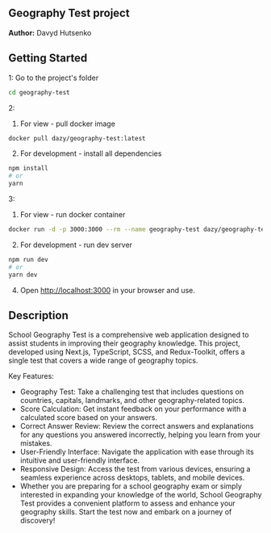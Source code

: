 ## Geography Test project
**Author:** Davyd Hutsenko

## Getting Started

1: Go to the project's folder

```bash
cd geography-test
```

2:

1) For view - pull docker image   

```bash
docker pull dazy/geography-test:latest
```

2) For development - install all dependencies

```bash
npm install
# or
yarn
```

3:

1) For view - run docker container

```bash
docker run -d -p 3000:3000 --rm --name geography-test dazy/geography-test
```

2) For development - run dev server

```bash
npm run dev
# or
yarn dev
```

4) Open [http://localhost:3000](http://localhost:3000) in your browser and use.

## Description

School Geography Test is a comprehensive web application designed to assist students in improving their geography knowledge. This project, developed using Next.js, TypeScript, SCSS, and Redux-Toolkit, offers a single test that covers a wide range of geography topics.

Key Features:

* Geography Test: Take a challenging test that includes questions on countries, capitals, landmarks, and other geography-related topics.
* Score Calculation: Get instant feedback on your performance with a calculated score based on your answers.
* Correct Answer Review: Review the correct answers and explanations for any questions you answered incorrectly, helping you learn from your mistakes.
* User-Friendly Interface: Navigate the application with ease through its intuitive and user-friendly interface.
* Responsive Design: Access the test from various devices, ensuring a seamless experience across desktops, tablets, and mobile devices.
* Whether you are preparing for a school geography exam or simply interested in expanding your knowledge of the world, School Geography Test provides a convenient platform to assess and enhance your geography skills. Start the test now and embark on a journey of discovery!

